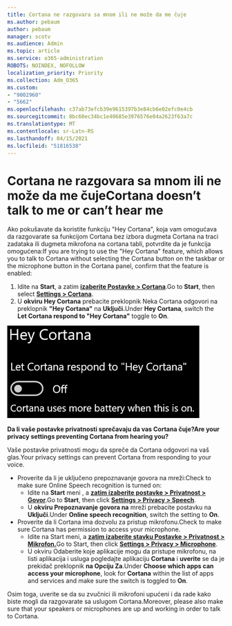 ```yaml
---
title: Cortana ne razgovara sa mnom ili ne može da me čuje
ms.author: pebaum
author: pebaum
manager: scotv
ms.audience: Admin
ms.topic: article
ms.service: o365-administration
ROBOTS: NOINDEX, NOFOLLOW
localization_priority: Priority
ms.collection: Adm_O365
ms.custom:
- "9002960"
- "5662"
ms.openlocfilehash: c37ab73efcb39e9615397b3e84cb6e02efc0e4cb
ms.sourcegitcommit: 8bc60ec34bc1e40685e3976576e04a2623f63a7c
ms.translationtype: MT
ms.contentlocale: sr-Latn-RS
ms.lasthandoff: 04/15/2021
ms.locfileid: "51816538"
---
```

# <a name="cortana-doesnt-talk-to-me-or-cant-hear-me"></a><span data-ttu-id="b11b4-102">Cortana ne razgovara sa mnom ili ne može da me čuje</span><span class="sxs-lookup"><span data-stu-id="b11b4-102">Cortana doesn’t talk to me or can’t hear me</span></span>

<span data-ttu-id="b11b4-103">Ako pokušavate da koristite funkciju "Hey Cortana", koja vam omogućava da razgovarate sa funkcijom Cortana bez izbora dugmeta Cortana na traci zadataka ili dugmeta mikrofona na cortana tabli, potvrdite da je funkcija omogućena:</span><span class="sxs-lookup"><span data-stu-id="b11b4-103">If you are trying to use the "Hey Cortana" feature, which allows you to talk to Cortana without selecting the Cortana button on the taskbar or the microphone button in the Cortana panel, confirm that the feature is enabled:</span></span>

1. <span data-ttu-id="b11b4-104">Idite na **Start**, a zatim **[izaberite Postavke > Cortana](ms-settings:cortana?activationSource=GetHelp)**.</span><span class="sxs-lookup"><span data-stu-id="b11b4-104">Go to **Start**, then select **[Settings > Cortana](ms-settings:cortana?activationSource=GetHelp)**.</span></span>
2. <span data-ttu-id="b11b4-105">U **okviru Hey Cortana** prebacite preklopnik Neka Cortana odgovori na preklopnik **"Hey Cortana"** na **Uključi.**</span><span class="sxs-lookup"><span data-stu-id="b11b4-105">Under **Hey Cortana**, switch the **Let Cortana respond to "Hey Cortana"** toggle to **On**.</span></span>

![Hey Cortana](media/hey-cortana.png)

<span data-ttu-id="b11b4-107">**Da li vaše postavke privatnosti sprečavaju da vas Cortana čuje?**</span><span class="sxs-lookup"><span data-stu-id="b11b4-107">**Are your privacy settings preventing Cortana from hearing you?**</span></span>

<span data-ttu-id="b11b4-108">Vaše postavke privatnosti mogu da spreče da Cortana odgovori na vaš glas.</span><span class="sxs-lookup"><span data-stu-id="b11b4-108">Your privacy settings can prevent Cortana from responding to your voice.</span></span>
- <span data-ttu-id="b11b4-109">Proverite da li je uključeno prepoznavanje govora na mreži:</span><span class="sxs-lookup"><span data-stu-id="b11b4-109">Check to make sure Online Speech recognition is turned on:</span></span>
    - <span data-ttu-id="b11b4-110">Idite na **Start** meni , a **[zatim izaberite postavke > Privatnost > Govor](ms-settings:privacy-speech?activationSource=GetHelp)**.</span><span class="sxs-lookup"><span data-stu-id="b11b4-110">Go to **Start**, then click **[Settings > Privacy > Speech](ms-settings:privacy-speech?activationSource=GetHelp)**.</span></span>
    - <span data-ttu-id="b11b4-111">U **okviru Prepoznavanje govora na** mreži prebacite postavku na **Uključi**.</span><span class="sxs-lookup"><span data-stu-id="b11b4-111">Under **Online speech recognition**, switch the setting to **On**.</span></span>
- <span data-ttu-id="b11b4-112">Proverite da li Cortana ima dozvolu za pristup mikrofonu.</span><span class="sxs-lookup"><span data-stu-id="b11b4-112">Check to make sure Cortana has permission to access your microphone.</span></span> 
    - <span data-ttu-id="b11b4-113">Idite na Start meni, a **[zatim izaberite stavku Postavke > Privatnost > Mikrofon.](ms-settings:privacy-microphone?activationSource=GetHelp)**</span><span class="sxs-lookup"><span data-stu-id="b11b4-113">Go to Start, then click **[Settings > Privacy > Microphone](ms-settings:privacy-microphone?activationSource=GetHelp)**.</span></span>
    - <span data-ttu-id="b11b4-114">U okviru Odaberite koje aplikacije mogu da pristupe mikrofonu, na listi aplikacija i usluga pogledajte aplikaciju **Cortana** i **uverite** se da je prekidač preklopnik **na Opciju Za**.</span><span class="sxs-lookup"><span data-stu-id="b11b4-114">Under **Choose which apps can access your microphone**, look for **Cortana** within the list of apps and services and make sure the switch is toggled to **On**.</span></span>

<span data-ttu-id="b11b4-115">Osim toga, uverite se da su zvučnici ili mikrofoni upućeni i da rade kako biste mogli da razgovarate sa uslugom Cortana.</span><span class="sxs-lookup"><span data-stu-id="b11b4-115">Moreover, please also make sure that your speakers or microphones are up and working in order to talk to Cortana.</span></span>
